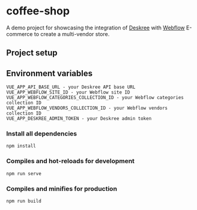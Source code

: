# coffee-shop

A demo project for showcasing the integration of [Deskree](https://deskree.com) with [Webflow](https://webflow.com) E-commerce to create a multi-vendor store.

## Project setup

## Environment variables
```
VUE_APP_API_BASE_URL - your Deskree API base URL
VUE_APP_WEBFLOW_SITE_ID - your Webflow site ID
VUE_APP_WEBFLOW_CATEGORIES_COLLECTION_ID - your Webflow categories collection ID
VUE_APP_WEBFLOW_VENDORS_COLLECTION_ID - your Webflow vendors collection ID
VUE_APP_DESKREE_ADMIN_TOKEN - your Deskree admin token
```

### Install all dependencies

```
npm install
```

### Compiles and hot-reloads for development
```
npm run serve
```

### Compiles and minifies for production
```
npm run build
```

